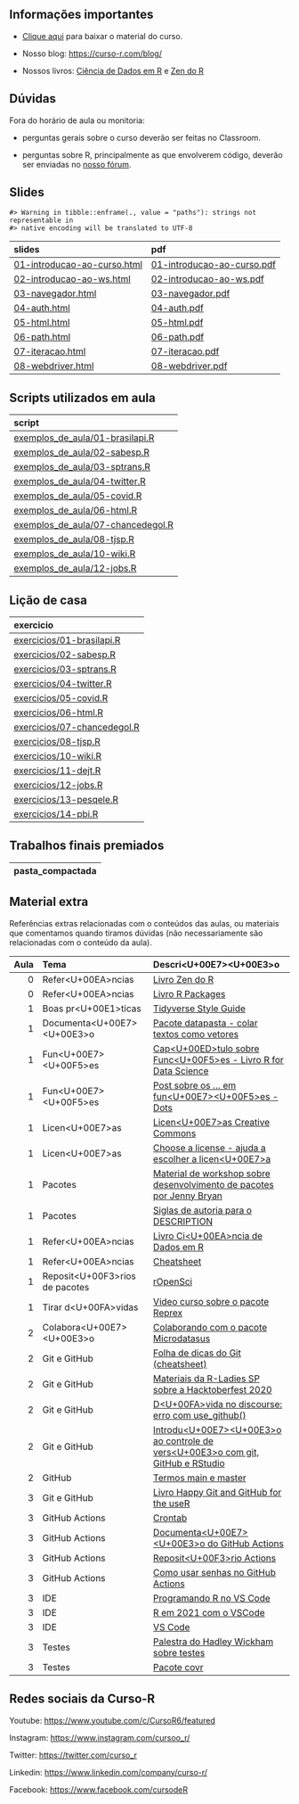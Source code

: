 
<!-- README.md is generated from README.Rmd. Please edit that file -->

## Informações importantes

-   [Clique
    aqui](https://github.com/curso-r/main-web-scraping/raw/master/material_do_curso.zip)
    para baixar o material do curso.

-   Nosso blog: <https://curso-r.com/blog/>

-   Nossos livros: [Ciência de Dados em R](https://livro.curso-r.com/) e
    [Zen do R](https://curso-r.github.io/zen-do-r/)

## Dúvidas

Fora do horário de aula ou monitoria:

-   perguntas gerais sobre o curso deverão ser feitas no Classroom.

-   perguntas sobre R, principalmente as que envolverem código, deverão
    ser enviadas no [nosso fórum](https://discourse.curso-r.com/).

## Slides

    #> Warning in tibble::enframe(., value = "paths"): strings not representable in
    #> native encoding will be translated to UTF-8

| slides                                                                                                        | pdf                                                                                                         |
|:--------------------------------------------------------------------------------------------------------------|:------------------------------------------------------------------------------------------------------------|
| [01-introducao-ao-curso.html](https://curso-r.github.io/main-web-scraping/slides/01-introducao-ao-curso.html) | [01-introducao-ao-curso.pdf](https://curso-r.github.io/main-web-scraping/slides/01-introducao-ao-curso.pdf) |
| [02-introducao-ao-ws.html](https://curso-r.github.io/main-web-scraping/slides/02-introducao-ao-ws.html)       | [02-introducao-ao-ws.pdf](https://curso-r.github.io/main-web-scraping/slides/02-introducao-ao-ws.pdf)       |
| [03-navegador.html](https://curso-r.github.io/main-web-scraping/slides/03-navegador.html)                     | [03-navegador.pdf](https://curso-r.github.io/main-web-scraping/slides/03-navegador.pdf)                     |
| [04-auth.html](https://curso-r.github.io/main-web-scraping/slides/04-auth.html)                               | [04-auth.pdf](https://curso-r.github.io/main-web-scraping/slides/04-auth.pdf)                               |
| [05-html.html](https://curso-r.github.io/main-web-scraping/slides/05-html.html)                               | [05-html.pdf](https://curso-r.github.io/main-web-scraping/slides/05-html.pdf)                               |
| [06-path.html](https://curso-r.github.io/main-web-scraping/slides/06-path.html)                               | [06-path.pdf](https://curso-r.github.io/main-web-scraping/slides/06-path.pdf)                               |
| [07-iteracao.html](https://curso-r.github.io/main-web-scraping/slides/07-iteracao.html)                       | [07-iteracao.pdf](https://curso-r.github.io/main-web-scraping/slides/07-iteracao.pdf)                       |
| [08-webdriver.html](https://curso-r.github.io/main-web-scraping/slides/08-webdriver.html)                     | [08-webdriver.pdf](https://curso-r.github.io/main-web-scraping/slides/08-webdriver.pdf)                     |

## Scripts utilizados em aula

| script                                                                                                                          |
|:--------------------------------------------------------------------------------------------------------------------------------|
| [exemplos_de_aula/01-brasilapi.R](https://github.com/curso-r/202202-web-scraping/blob/main/exemplos_de_aula/01-brasilapi.R)     |
| [exemplos_de_aula/02-sabesp.R](https://github.com/curso-r/202202-web-scraping/blob/main/exemplos_de_aula/02-sabesp.R)           |
| [exemplos_de_aula/03-sptrans.R](https://github.com/curso-r/202202-web-scraping/blob/main/exemplos_de_aula/03-sptrans.R)         |
| [exemplos_de_aula/04-twitter.R](https://github.com/curso-r/202202-web-scraping/blob/main/exemplos_de_aula/04-twitter.R)         |
| [exemplos_de_aula/05-covid.R](https://github.com/curso-r/202202-web-scraping/blob/main/exemplos_de_aula/05-covid.R)             |
| [exemplos_de_aula/06-html.R](https://github.com/curso-r/202202-web-scraping/blob/main/exemplos_de_aula/06-html.R)               |
| [exemplos_de_aula/07-chancedegol.R](https://github.com/curso-r/202202-web-scraping/blob/main/exemplos_de_aula/07-chancedegol.R) |
| [exemplos_de_aula/08-tjsp.R](https://github.com/curso-r/202202-web-scraping/blob/main/exemplos_de_aula/08-tjsp.R)               |
| [exemplos_de_aula/10-wiki.R](https://github.com/curso-r/202202-web-scraping/blob/main/exemplos_de_aula/10-wiki.R)               |
| [exemplos_de_aula/12-jobs.R](https://github.com/curso-r/202202-web-scraping/blob/main/exemplos_de_aula/12-jobs.R)               |

## Lição de casa

| exercicio                                                                                              |
|:-------------------------------------------------------------------------------------------------------|
| [exercicios/01-brasilapi.R](https://curso-r.github.io/main-web-scraping/exercicios/01-brasilapi.R)     |
| [exercicios/02-sabesp.R](https://curso-r.github.io/main-web-scraping/exercicios/02-sabesp.R)           |
| [exercicios/03-sptrans.R](https://curso-r.github.io/main-web-scraping/exercicios/03-sptrans.R)         |
| [exercicios/04-twitter.R](https://curso-r.github.io/main-web-scraping/exercicios/04-twitter.R)         |
| [exercicios/05-covid.R](https://curso-r.github.io/main-web-scraping/exercicios/05-covid.R)             |
| [exercicios/06-html.R](https://curso-r.github.io/main-web-scraping/exercicios/06-html.R)               |
| [exercicios/07-chancedegol.R](https://curso-r.github.io/main-web-scraping/exercicios/07-chancedegol.R) |
| [exercicios/08-tjsp.R](https://curso-r.github.io/main-web-scraping/exercicios/08-tjsp.R)               |
| [exercicios/10-wiki.R](https://curso-r.github.io/main-web-scraping/exercicios/10-wiki.R)               |
| [exercicios/11-dejt.R](https://curso-r.github.io/main-web-scraping/exercicios/11-dejt.R)               |
| [exercicios/12-jobs.R](https://curso-r.github.io/main-web-scraping/exercicios/12-jobs.R)               |
| [exercicios/13-pesqele.R](https://curso-r.github.io/main-web-scraping/exercicios/13-pesqele.R)         |
| [exercicios/14-pbi.R](https://curso-r.github.io/main-web-scraping/exercicios/14-pbi.R)                 |

## Trabalhos finais premiados

| pasta_compactada |
|:-----------------|

## Material extra

Referências extras relacionadas com o conteúdos das aulas, ou materiais
que comentamos quando tiramos dúvidas (não necessariamente são
relacionadas com o conteúdo da aula).

| Aula | Tema                             | Descri\<U+00E7\>\<U+00E3\>o                                                                                                                                                                                   |
|-----:|:---------------------------------|:--------------------------------------------------------------------------------------------------------------------------------------------------------------------------------------------------------------|
|    0 | Refer\<U+00EA\>ncias             | [Livro Zen do R](https://curso-r.github.io/zen-do-r/)                                                                                                                                                         |
|    0 | Refer\<U+00EA\>ncias             | [Livro R Packages](https://r-pkgs.org/)                                                                                                                                                                       |
|    1 | Boas pr\<U+00E1\>ticas           | [Tidyverse Style Guide](https://principles.tidyverse.org/)                                                                                                                                                    |
|    1 | Documenta\<U+00E7\>\<U+00E3\>o   | [Pacote datapasta - colar textos como vetores](https://milesmcbain.github.io/datapasta/)                                                                                                                      |
|    1 | Fun\<U+00E7\>\<U+00F5\>es        | [Cap\<U+00ED\>tulo sobre Func\<U+00F5\>es - Livro R for Data Science](https://r4ds.had.co.nz/functions.html)                                                                                                  |
|    1 | Fun\<U+00E7\>\<U+00F5\>es        | [Post sobre os … em fun\<U+00E7\>\<U+00F5\>es - Dots](https://blog.curso-r.com/posts/2021-12-03-tutorial-dots/)                                                                                               |
|    1 | Licen\<U+00E7\>as                | [Licen\<U+00E7\>as Creative Commons](https://br.creativecommons.net/licencas/)                                                                                                                                |
|    1 | Licen\<U+00E7\>as                | [Choose a license - ajuda a escolher a licen\<U+00E7\>a](https://choosealicense.com/)                                                                                                                         |
|    1 | Pacotes                          | [Material de workshop sobre desenvolvimento de pacotes por Jenny Bryan](https://github.com/jennybc/pkg-dev-tutorial)                                                                                          |
|    1 | Pacotes                          | [Siglas de autoria para o DESCRIPTION](https://r-pkgs.org/description.html#author)                                                                                                                            |
|    1 | Refer\<U+00EA\>ncias             | [Livro Ci\<U+00EA\>ncia de Dados em R](https://livro.curso-r.com/)                                                                                                                                            |
|    1 | Refer\<U+00EA\>ncias             | [Cheatsheet](https://github.com/rstudio/cheatsheets/raw/master/package-development.pdf)                                                                                                                       |
|    1 | Reposit\<U+00F3\>rios de pacotes | [rOpenSci](https://ropensci.org/packages/all/)                                                                                                                                                                |
|    1 | Tirar d\<U+00FA\>vidas           | [Video curso sobre o pacote Reprex](https://www.youtube.com/watch?v=IxlGYVnaGXk)                                                                                                                              |
|    2 | Colabora\<U+00E7\>\<U+00E3\>o    | [Colaborando com o pacote Microdatasus](https://youtu.be/sRT8oSpECH4)                                                                                                                                         |
|    2 | Git e GitHub                     | [Folha de dicas do Git (cheatsheet)](https://training.github.com/downloads/pt_BR/github-git-cheat-sheet/)                                                                                                     |
|    2 | Git e GitHub                     | [Materiais da R-Ladies SP sobre a Hacktoberfest 2020](https://r-ladies-sao-paulo.github.io/2020-hacktoberfest/)                                                                                               |
|    2 | Git e GitHub                     | [D\<U+00FA\>vida no discourse: erro com use_github()](https://discourse.curso-r.com/t/github-erro-ao-usar-a-funcao-use-github/1111/4)                                                                         |
|    2 | Git e GitHub                     | [Introdu\<U+00E7\>\<U+00E3\>o ao controle de vers\<U+00E3\>o com git, GitHub e RStudio](https://mauriciovancine.github.io/short-course-git-github-rstudio/slides/pres_short_course_git_github_rstudio.html#1) |
|    2 | GitHub                           | [Termos main e master](https://blog.curso-r.com/posts/2020-07-27-github-main-branch/)                                                                                                                         |
|    3 | Git e GitHub                     | [Livro Happy Git and GitHub for the useR](https://happygitwithr.com/index.html)                                                                                                                               |
|    3 | GitHub Actions                   | [Crontab](https://crontab.guru/)                                                                                                                                                                              |
|    3 | GitHub Actions                   | [Documenta\<U+00E7\>\<U+00E3\>o do GitHub Actions](https://docs.github.com/pt/actions/learn-github-actions/introduction-to-github-actions)                                                                    |
|    3 | GitHub Actions                   | [Reposit\<U+00F3\>rio Actions](https://github.com/r-lib/actions/tree/master/examples#quickstart-ci-workflow)                                                                                                  |
|    3 | GitHub Actions                   | [Como usar senhas no GitHub Actions](https://discourse.curso-r.com/t/armazenando-senhas-github-actions/1771)                                                                                                  |
|    3 | IDE                              | [Programando R no VS Code](https://blog.curso-r.com/posts/2021-11-06-r-no-vscode/)                                                                                                                            |
|    3 | IDE                              | [R em 2021 com o VSCode](https://datamares.netlify.app/post/r-vscode/)                                                                                                                                        |
|    3 | IDE                              | [VS Code](https://code.visualstudio.com/)                                                                                                                                                                     |
|    3 | Testes                           | [Palestra do Hadley Wickham sobre testes](https://www.youtube.com/watch?v=1ZrjWKcG1C4)                                                                                                                        |
|    3 | Testes                           | [Pacote covr](https://covr.r-lib.org/)                                                                                                                                                                        |

## Redes sociais da Curso-R

Youtube: <https://www.youtube.com/c/CursoR6/featured>

Instagram: <https://www.instagram.com/cursoo_r/>

Twitter: <https://twitter.com/curso_r>

Linkedin: <https://www.linkedin.com/company/curso-r/>

Facebook: <https://www.facebook.com/cursodeR>
